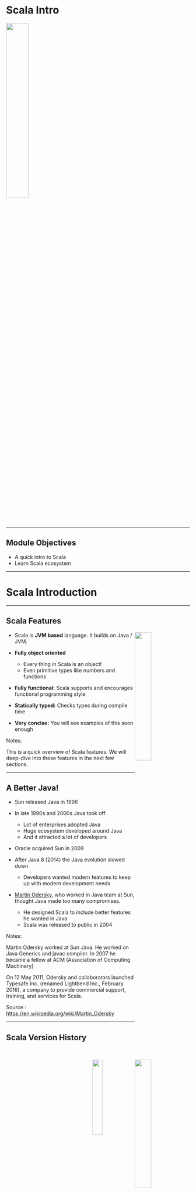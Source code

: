 # Scala Intro

<img src="../../assets/images/logos/scala-logo-1.png" style="width:35%;"/><!-- {"left" : 6.49, "top" : 7.66, "height" : 2.07, "width" : 4.52} -->

---

## Module Objectives

* A quick intro to Scala
* Learn Scala ecosystem

---

# Scala Introduction

---

## Scala Features

<img src="../../assets/images/logos/scala-logo-1.png" style="width:30%;float:right;"/><!-- {"left" : 13.18, "top" : 1.89, "height" : 1.66, "width" : 3.63} -->


<img src="../../assets/images/logos/java-logo-1.png" style="width:30%;float:right;clear:both;"/> <!-- {"left" : 13.28, "top" : 3.4, "height" : 3.43, "width" : 3.43} -->

* Scala is **JVM based** language. It builds on Java / JVM.

* **Fully object oriented**
    - Every thing in Scala is an object!
    - Even primitive types like numbers and functions

* **Fully functional:** Scala supports and encourages functional programming style

* **Statically typed:**  Checks types during compile time

* **Very concise:** You will see examples of this soon enough

Notes:

This is a quick overview of Scala features. We will deep-dive into these features in the next few sections.

---

## A Better Java!

<img src="../../assets/images/logos/sun-logo-2.png" style="width:23%;float:right;"/> <!-- {"left" : 13.71, "top" : 1.89, "height" : 1.14, "width" : 2.63} -->

<img src="../../assets/images/people/martin-odersky-1.jpg" style="width:20%;float:right;clear:both;"/><!-- {"left" : 13.38, "top" : 3.32, "height" : 5.06, "width" : 3.28} -->

* Sun released Java in 1996

* In late 1990s and 2000s Java took off.
    - Lot of enterprises adopted Java
    - Huge ecosystem developed around Java
    - And it attracted a lot of developers

* Oracle acquired Sun in 2009

* After Java 8 (2014) the Java evolution slowed down
    - Developers wanted modern features to keep up with modern development needs

* [Martin Odersky](https://en.wikipedia.org/wiki/Martin_Odersky), who worked in Java team at Sun, thought Java made too many compromises.
    - He designed Scala to include better features he wanted in Java
    - Scala was released to public in 2004

Notes:

Martin Odersky  worked at Sun Java.  He worked on Java Generics and javac compiler.  In 2007 he became a fellow at ACM (Association of Computing Machinery)

On 12 May 2011, Odersky and collaborators launched Typesafe Inc. (renamed Lightbend Inc., February 2016), a company to provide commercial support, training, and services for Scala.

Source : https://en.wikipedia.org/wiki/Martin_Odersky

---

## Scala Version History

| Date       | Scala version | Description            |
|------------|---------------|------------------------|
| 2001       |               | Work starts on Scala   |
| 2004       | v 1.0         | Initial public release |
| 2006 March | v 2.0         |                        |
| 2021       | V 3           | Big update!            |

<!-- {"left" : 1.89, "top" : 2.71, "height" : 2.5, "width" : 13.78} -->
Notes:

---

## Scala is a JVM Language

<img src="../../assets/images/scala/scala-and-jvm-1.png" style="width:40%;float:right;"/> <!-- {"left" : 11.28, "top" : 2.25, "height" : 5.36, "width" : 5.93} -->


* Scala source code compiles into a byte code

* `A.scala --> scalac compiler --> A.class`

* Then the byte code is executed by Java Virtual Machine (JVM)

* Why JVM is great
    - Cross platform.  JVM can run on multiple platforms and operating systems (Windows, Mac, Linux)
    - Byte code is portable across platforms (write-once-run-anywhere)
    - JVM can manage memory automatically
    - JVM is one of the best run-times, evolved over the years of research and experiment

---

## Scala Features: Pure OO

* Scala is a **purely object oriented language**

* Every thing is an object, including numbers and functions!

```java
// in java, i is a primitive, not an object
int i = 10;

// in Scala, i is an object
val i : Int = 10
```
<!-- {"left" : 0, "top" : 3.21, "height" : 1.26, "width" : 5.77} -->

* Classes

```scala
class Point(var x: Int, var y: Int) {
    // class methods
}
```
<!-- {"left" : 0, "top" : 4.97, "height" : 1.15, "width" : 6.93} -->

* Traits

```scala
trait Printable{  
    def print()  {
        println ("Default")
    }
}  
  
class A4 extends Printable{  
    def print(){  
        println("A4 paper")  
    }  
}  
```
<!-- {"left" : 0, "top" : 6.98, "height" : 3.18, "width" : 5.12} -->

---

## Scala Features: Functional

* **Scala is a functional language**

* Every function is a value; It supports anonymous functions, and higher order functions

```scala
val square = (x: Int) => x * x
```
<!-- {"left" : 0, "top" : 3.96, "height" : 0.82, "width" : 8.32} -->

<br/>

* Higher order functions allow concise programming

```scala
val salaries = Seq(20000, 70000, 40000)
val newSalaries = salaries.map(x => x * 2) // List(40000, 140000, 80000)
// another option
val doubleSalary = (x: Int) => x * 2
val newSalaries2 = salaries.map(doubleSalary) // List(40000, 140000, 80000)
```
<!-- {"left" : 0, "top" : 3.96, "height" : 2.13, "width" : 16.29} -->

---

## Scala Features: Statically Typed

* Scala has **static typing**.  It's expressive type system enforces **compile-time type checking**.  This catches type mis-matches early on, and avoids costly run-time bugs

* **Type inference** facilitates cleaner, concise code

```scala
val i = 10  // i is automatically inferred as Int
val name = "John" // name is String

// types can be explicitly defined, but not necessary
val point: Point = Point (10, 20)
```
<!-- {"left" : 0, "top" : 4.5, "height" : 1.74, "width" : 9.63} -->

---

## Scala Features: Singleton Classes

* **Singleton classes** are supported at language level, no need for kludegy fixes

```scala
object Singleton{  
    def main(args:Array[String]){  
        println ("Hi from main")
    }  
} 
```
<!-- {"left" : 0, "top" : 3.03, "height" : 1.64, "width" : 6.25} -->


```scala
package logging
object Logger {
  def info(message: String): Unit = println(s"INFO: $message")
}
// ----
import logging.Logger.info
object Run{  
    def main(args:Array[String]){  
        info("hi from main")  // -->  INFO: hi from main
    }  
} 
```
<!-- {"left" : 0, "top" : 4.79, "height" : 2.49, "width" : 7.94} -->

<br/>

* Compare with Java singleton

```java

public class Elvis {  // one and only
    public static final Elvis INSTANCE = new Elvis ();
    private Elvis(){} // must make constructor private, so no one can create new
}

// access it like this:
Elvis elvis = Elvis.INSTANCE;
```
<!-- {"left" : 0, "top" : 8.13, "height" : 2.32, "width" : 14.13} -->

---

## Scala Features: Case Classes

* **Case classes** compact representation of classes, that are **immutable** and support **pattern matching**


```scala
case class Fruit (name:String, color:String, price:Int)

val orange = Fruit ("Naval Orange", "Orange", 1)
val greenApple = Fruit ("Apple", "Green", 2)
val redApple  = Fruit ("Apple", "Red", 3)
val banana = Fruit ("Yellow Banana", "Yellow", 4)

// TODO: Write a match expression to select Apples

```
<!-- {"left" : 0, "top" : 3.28, "height" : 2.61, "width" : 9.94} -->

---

## Scala Popularity

* Scala enjoyed a good uptake among Java and Functional programmers

* Some popular Big data and distributed systems were developed in Scala, boosting popularity!
    - [Apache Spark](https://spark.apache.org/) was written in Scala and caused a good deal of interest in Scala language
    - [Apache Kafka](https://kafka.apache.org/) is another popular messaging system, written in Scala

* The New York Times'  internal content management system Blackbeard is built using Scala, Akka and Play Framework. (2014, [Source](https://open.nytimes.com/building-blackbeard-a-syndication-system-powered-by-play-scala-and-akka-9ae867d47da6))

* Twitter uses Scala for its backend code

* References: [1](https://www.javatpoint.com/history-of-scala)

Notes:

---

## Scala 3.0

<img src="../../assets/images/logos/scala-logo-3.png" style="width:20%;float:right;"/> <!-- {"left" : 14.33, "top" : 1.6, "height" : 2.16, "width" : 2.87} -->


* This is a big release for Scala, eight years in the making with 28,000 commits, 7,400 pull requests, and 4,100 closed issues

* New 'quiet' syntax, no brackets around conditions, and loops


```scala
if x < 0 then
  "negative"
else if x == 0 then
  "zero"
```
<!-- {"left" : 0, "top" : 5.2
, "height" : 1.24, "width" : 3.39} -->

* Type system improvements. [Union types](https://dotty.epfl.ch/docs/reference/new-types/union-types.html)

* Language simplified;  dropped some features like [Delayed Init](https://dotty.epfl.ch/docs/reference/dropped-features/delayed-init.html).  See [more dropped features](https://dotty.epfl.ch/docs/Dropped%20Features/index.html)

* Metaprogramming.  [more details](https://docs.scala-lang.org/scala3/guides/macros/index.html)

* References:
    - [What's new in Scala 3.0](https://docs.scala-lang.org/scala3/new-in-scala3.html)
    - [Scala 3 new features](https://www.infoq.com/news/2021/06/scala-3-overhaul/)
    - [Martin Odersky goes over Scala 3 and beyond](https://www.youtube.com/watch?v=NXTjnowBx-c)

---

## Scala Criticisms

<img src="../../assets/images/generic/pushing-boulder-on-hill-2.png" style="width:30%;float:right;"/> <!-- {"left" : 11.02, "top" : 1.89, "height" : 4.29, "width" : 6.1} -->


* Scala can be a steep learning curve

* The 'different thinking and concepts' might take some getting used to

* Functional programming requires a different way of thinking

* Good tooling (IDEs, fast compilers) lacked in early years,  that was a hinderance for new developers

* Java is adding some functional programming constructs, that may encourage Java developers to stick with Java, instead of moving to Scala

* References:
    - [Kotlin vs Scala](https://medium.com/digitalfrontiers/why-did-kotlin-succeed-and-scala-not-1a8e279d2077)

---

# Scala EcoSystem

---

## Scala and Friends

* **Build**: sbt, maven, gradle

* **IDEs**: IntelliJ,  Eclipse with Scala plugin, Netbeans

* **Target JVM**: Java 8 is most popular, followed by Java 11

* **Unit Testing**: ScalaTest, JUnit, specs2

* **Web development**: Akka-http, Play

* **Misc tools**: Scalafmt, Scalastyle, Scoverage

* References:
    - [Scala ecosystem in 2021 by JetBrains](https://www.jetbrains.com/lp/devecosystem-2021/scala/)
    - [What is missing in scala ecosystem?](https://www.reddit.com/r/scala/comments/ir8ygb/what_is_missing_in_scala_ecosystem/)

---

## Good References

<img src="../../assets/images/books/programming-scala-3rd-edition-9781492077886.jpeg" style="width:20%;float:right;"/> <!-- {"left" : 12.58, "top" : 1.89, "height" : 5.86, "width" : 4.47} -->

* Books
    - [Programming Scala, 3rd edition](https://learning.oreilly.com/library/view/programming-scala-3rd/9781492077886/)

* Online
    - [#ThisWeekInScala!](https://medium.com/disney-streaming/tagged/thisweekinscala) - great blog to keep up with Scala news
    - [Should I learn Scala](https://www.toptal.com/scala/why-should-i-learn-scala)

---

## Lab: Doing XYZ

<img src="../../assets/images/icons/individual-labs.png" style="width:25%;float:right;"/> <!-- {"left" : 12.42, "top" : 1.26, "height" : 6.09, "width" : 4.57} -->

* **Overview:**
  - Work with xyz

* **Approximate run time:**
  - 20-30 mins

* **Instructions:**
  - Please complete A, B, C

Notes:

---

## Group Lab: Doing XYZ

<img src="../../assets/images/icons/group-labs.png" style="width:25%;float:right;"/><!-- {"left" : 11.99, "top" : 2.62, "height" : 3.81, "width" : 5.25} -->


* **Overview:**
  - Work with xyz

* **Approximate run time:**
  - 20-30 mins

* **Instructions:**
  - Please complete A, B, C

Notes:

---

## Review and Q&A

<img src="../../assets/images/icons/q-and-a-1.png" style="width:20%;float:right;" /> <!-- {"left" : 13.05, "top" : 2.09, "height" : 2.68, "width" : 3.63} -->


* Let's go over what we have covered so far

* Any questions?

<img src="../../assets/images/icons/quiz-icon.png" style="width:40%;float:right;clear:both;" /><!-- {"left" : 4.9, "top" : 6.11, "height" : 5.14, "width" : 7.7} -->


